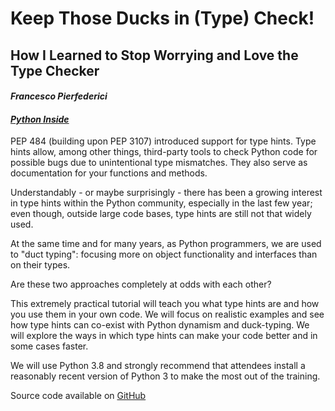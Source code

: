 # Keep Those Ducks in (Type) Check!
## How I Learned to Stop Worrying and Love the Type Checker
#### _Francesco Pierfederici_
#### _[Python Inside](https://pythoninside.com)_

PEP 484 (building upon PEP 3107) introduced support for type hints. Type hints 
allow, among other things, third-party tools to check Python code for possible 
bugs due to unintentional type mismatches. They also serve as documentation 
for your functions and methods.

Understandably - or maybe surprisingly - there has been a growing interest in 
type hints within the Python community, especially in the last few year; even 
though, outside large code bases, type hints are still not that widely used.

At the same time and for many years, as Python programmers, we are used to 
"duct typing": focusing more on object functionality and interfaces than on 
their types.

Are these two approaches completely at odds with each other?

This extremely practical tutorial will teach you what type hints are and how 
you use them in your own code. We will focus on realistic examples and see how 
type hints can co-exist with Python dynamism and duck-typing. We will explore 
the ways in which type hints can make your code better and in some cases 
faster.

We will use Python 3.8 and strongly recommend that attendees install a 
reasonably recent version of Python 3 to make the most out of the training.

Source code available on 
[GitHub](https://github.com/pythoninside/europython2019)
